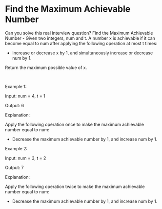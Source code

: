 # Find the Maximum Achievable Number

Can you solve this real interview question? Find the Maximum Achievable Number - Given two integers, num and t. A number x is achievable if it can become equal to num after applying the following operation at most t times:

 * Increase or decrease x by 1, and simultaneously increase or decrease num by 1.

Return the maximum possible value of x.

 

Example 1:

Input: num = 4, t = 1

Output: 6

Explanation:

Apply the following operation once to make the maximum achievable number equal to num:

 * Decrease the maximum achievable number by 1, and increase num by 1.

Example 2:

Input: num = 3, t = 2

Output: 7

Explanation:

Apply the following operation twice to make the maximum achievable number equal to num:

 * Decrease the maximum achievable number by 1, and increase num by 1.